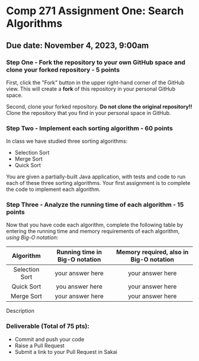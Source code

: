 # Comp 271 Assignment One: Search Algorithms

## Due date: November 4, 2023, 9:00am

### Step One - Fork the repository to your own GitHub space and clone your forked repository - 5 points

First, click the "Fork" button in the upper right-hand corner of the GitHub view.  This will
create a **fork** of this repository in your personal GitHub space.

Second, clone your forked repository.  **Do not clone the original repository!!**  Clone the repository
that you find in your personal space in GitHub.

### Step Two - Implement each sorting algorithm - 60 points

In class we have studied three sorting algorithms:
* Selection Sort
* Merge Sort
* Quick Sort

You are given a partially-built Java application, with tests and code to run each of these three sorting 
algorithms.  Your first assignment is to complete the code to implement each algorithm.

### Step Three - Analyze the running time of each algorithm - 15 points

Now that you have code each algorithm, complete the following table by entering the running time
and memory requirements of each algorithm, *using Big-O notation*:

|   Algorithm    | Running time in Big-O notation | Memory required, also in Big-O notation |
|:--------------:|:------------------------------:|:---------------------------------------:|
| Selection Sort |        your answer here        |            your answer here             |
|   Quick Sort   |        you answer here         |            your answer here             |
|   Merge Sort   |        your answer here        |            your answer here             |

Description

### Deliverable (Total of 75 pts):

* Commit and push your code
* Raise a Pull Request
* Submit a link to your Pull Request in Sakai
